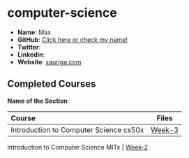 # computer-science

- **Name**: Max
- **GitHub**: [Click here or check my name! ](https://github.com/AG-Systems)
- **Twitter**: []()
- **Linkedin**: []()
- **Website**: [xauriga.com](http://xauriga.com)

## Completed Courses

**Name of the Section**

Course|Files
:--|:--:
Introduction to Computer Science cs50x | [Week-3](https://github.com/AG-Systems/computer-science)

Introduction to Computer Science MITx | [Week-2](https://github.com/AG-Systems/computer-science)

